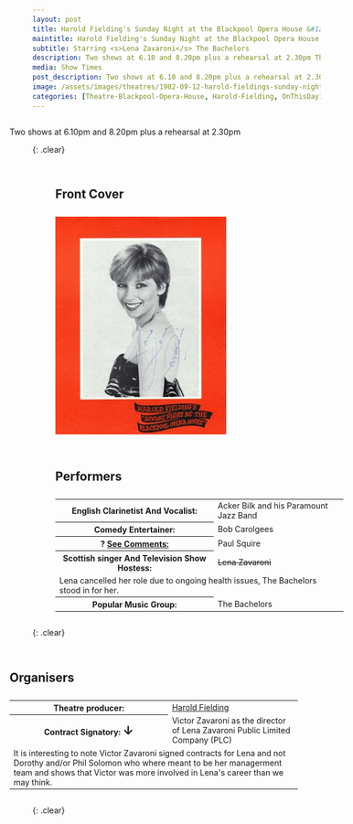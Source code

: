 ```yaml
---
layout: post
title: Harold Fielding's Sunday Night at the Blackpool Opera House &#124; 12 September
maintitle: Harold Fielding's Sunday Night at the Blackpool Opera House
subtitle: Starring <s>Lena Zavaroni</s> The Bachelors
description: Two shows at 6.10 and 8.20pm plus a rehearsal at 2.30pm The Contract for the show was signed by Victor Zavaroni.
media: Show Times
post_description: Two shows at 6.10 and 8.20pm plus a rehearsal at 2.30pm
image: /assets/images/theatres/1982-09-12-harold-fieldings-sunday-night-at-the-blackpool-opera-house.jpg
categories: [Theatre-Blackpool-Opera-House, Harold-Fielding, OnThisDay12September]
---
```


<figure class="fig3">
Two shows at 6.10pm and 8.20pm plus a rehearsal at 2.30pm
</figure>

{: .clear}

<figure class="fig1">
<figcaption>
<h2>Front Cover</h2>
</figcaption>
<img src="/assets/images/theatres/1982-09-12-harold-fieldings-sunday-night-at-the-blackpool-opera-house.jpg" class="full-width">
</figure>

<figure class="fig2">
<figcaption>
<h2 id="performers">Performers</h2>
</figcaption>
<table style="width:100%;">
<tr><th>English Clarinetist And Vocalist:</th><td style="width:45%;">Acker Bilk and his Paramount Jazz Band</td></tr>
<tr><th>Comedy Entertainer:</th><td>Bob Carolgees</td></tr>
<tr><th>? <a href="#comments">See Comments:</a></th><td>Paul Squire</td></tr>
<tr><th>Scottish singer And Television Show Hostess:</th><td><s>Lena Zavaroni</s></td></tr>
<tr><td colspan="2">Lena cancelled her role due to ongoing health issues, The Bachelors stood in for her.</td></tr>
<tr><th>Popular Music Group:</th><td>The Bachelors</td></tr>
</table>
</figure>

{: .clear}

<figure class="fig3">
<figcaption>
<h2 id="organisers">Organisers</h2>
</figcaption>
<table style="width:100%;">
<tr><th>Theatre producer:</th><td style="width:45%;"><a href="/biography/harold-fielding">Harold Fielding</a></td></tr>
<tr><th>Contract Signatory: <span style="font-size:1.5em;">&#x2193;</span></th><td>Victor Zavaroni as the director of Lena Zavaroni Public Limited Company (PLC)</td></tr>
<tr><td colspan="2">It is interesting to note Victor Zavaroni signed contracts for Lena and not Dorothy and/or Phil Solomon who where meant to be her managerment team and shows that Victor was more involved in Lena's career than we may think.</td></tr>
</table>
</figure>


<br />{: .clear}

<style>
.fig1 {float:left; width:49%;}

.fig2 {float:right; width:49%;}

.fig3 {float:right; width:100%;}

figcaption {float:left; width:100%;}

@media screen and (orientation:portrait) {
.fig1, .fig2 {float:left; width:100%;}
figcaption {float:left; width:100%; margin-bottom: 10px;}
}
</style>

